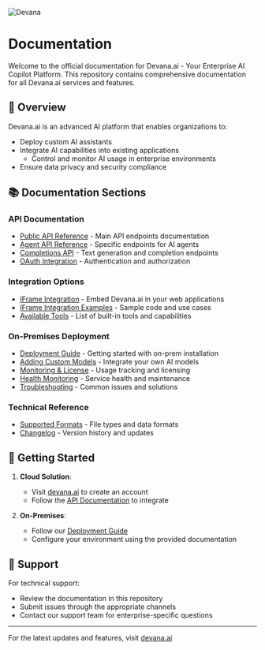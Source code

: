 ![Devana](https://app.devana.ai/static/logo-small.png)

# Documentation

Welcome to the official documentation for Devana.ai - Your Enterprise AI Copilot Platform. This repository contains comprehensive documentation for all Devana.ai services and features.

## 🌟 Overview

Devana.ai is an advanced AI platform that enables organizations to:
- Deploy custom AI assistants
- Integrate AI capabilities into existing applications
	- Control and monitor AI usage in enterprise environments
- Ensure data privacy and security compliance

## 📚 Documentation Sections

### API Documentation
- [Public API Reference](./api/publicAPI.md) - Main API endpoints documentation
- [Agent API Reference](./api/publicAgentAPI.md) - Specific endpoints for AI agents
- [Completions API](./api/completions.md) - Text generation and completion endpoints
- [OAuth Integration](./api/oauth.md) - Authentication and authorization

### Integration Options
- [IFrame Integration](./api/iframe.md) - Embed Devana.ai in your web applications
- [IFrame Integration Examples](./api/iframeIntegration.md) - Sample code and use cases
- [Available Tools](./api/tools.md) - List of built-in tools and capabilities

### On-Premises Deployment
- [Deployment Guide](./on-prem/README.md) - Getting started with on-prem installation
- [Adding Custom Models](./on-prem/ADD_MODEL.md) - Integrate your own AI models
- [Monitoring & License](./on-prem/MONITORING_LICENCE.md) - Usage tracking and licensing
- [Health Monitoring](./on-prem/HEALTH_SERVICES.md) - Service health and maintenance
- [Troubleshooting](./on-prem/BUG_REPORT.md) - Common issues and solutions

### Technical Reference
- [Supported Formats](./Supported%20formats.md) - File types and data formats
- [Changelog](./Changelog/) - Version history and updates

## 🚀 Getting Started

1. **Cloud Solution**: 
   - Visit [devana.ai](https://www.devana.ai) to create an account
   - Follow the [API Documentation](./api/publicAPI.md) to integrate

2. **On-Premises**: 
   - Follow our [Deployment Guide](./on-prem/README.md)
   - Configure your environment using the provided documentation

## 💬 Support

For technical support:
- Review the documentation in this repository
- Submit issues through the appropriate channels
- Contact our support team for enterprise-specific questions

---
For the latest updates and features, visit [devana.ai](https://www.devana.ai)
